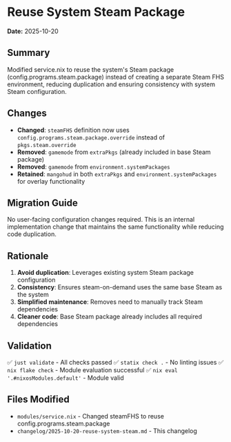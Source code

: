 # Reuse System Steam Package

**Date:** 2025-10-20

## Summary

Modified service.nix to reuse the system's Steam package (config.programs.steam.package) instead of creating a separate Steam FHS environment, reducing duplication and ensuring consistency with system Steam configuration.

## Changes

- **Changed**: `steamFHS` definition now uses `config.programs.steam.package.override` instead of `pkgs.steam.override`
- **Removed**: `gamemode` from `extraPkgs` (already included in base Steam package)
- **Removed**: `gamemode` from `environment.systemPackages`
- **Retained**: `mangohud` in both `extraPkgs` and `environment.systemPackages` for overlay functionality

## Migration Guide

No user-facing configuration changes required. This is an internal implementation change that maintains the same functionality while reducing code duplication.

## Rationale

1. **Avoid duplication**: Leverages existing system Steam package configuration
2. **Consistency**: Ensures steam-on-demand uses the same base Steam as the system
3. **Simplified maintenance**: Removes need to manually track Steam dependencies
4. **Cleaner code**: Base Steam package already includes all required dependencies

## Validation

✅ `just validate` - All checks passed
✅ `statix check .` - No linting issues
✅ `nix flake check` - Module evaluation successful
✅ `nix eval '.#nixosModules.default'` - Module valid

## Files Modified

- `modules/service.nix` - Changed steamFHS to reuse config.programs.steam.package
- `changelog/2025-10-20-reuse-system-steam.md` - This changelog

